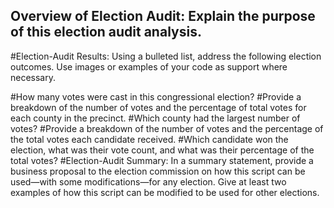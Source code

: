 ## Overview of Election Audit: Explain the purpose of this election audit analysis.

#Election-Audit Results: Using a bulleted list, address the following election outcomes. Use images or examples of your code as support where necessary.

#How many votes were cast in this congressional election?
#Provide a breakdown of the number of votes and the percentage of total votes for each county in the precinct.
#Which county had the largest number of votes?
#Provide a breakdown of the number of votes and the percentage of the total votes each candidate received.
#Which candidate won the election, what was their vote count, and what was their percentage of the total votes?
#Election-Audit Summary: In a summary statement, provide a business proposal to the election commission on how this script can be used—with some modifications—for any election. Give at least two examples of how this script can be modified to be used for other elections.
